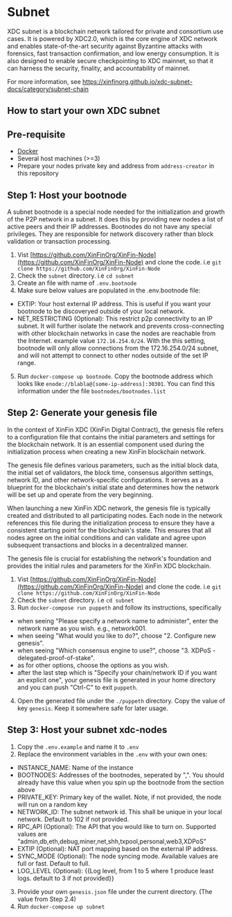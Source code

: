 # Subnet
XDC subnet is a blockchain network tailored for private and consortium use cases. It is powered by XDC2.0, which is the core engine of XDC network and enables state-of-the-art security against Byzantine attacks with forensics, fast transaction confirmation, and low energy consumption. It is also designed to enable secure checkpointing to XDC mainnet, so that it can harness the security, finality, and accountability of mainnet.

For more information, see https://xinfinorg.github.io/xdc-subnet-docs/category/subnet-chain

## How to start your own XDC subnet

## Pre-requisite
- [Docker](https://docs.docker.com/get-docker/)
- Several host machines (>=3)
- Prepare your nodes private key and address from `address-creator` in this repository

## Step 1: Host your bootnode
A subnet bootnode is a special node needed for the initialization and growth of the P2P network in a subnet. It does this by providing new nodes a list of active peers and their IP addresses. Bootnodes do not have any special privileges. They are responsible for network discovery rather than block validation or transaction processing.

1. Vist [https://github.com/XinFinOrg/XinFin-Node](https://github.com/XinFinOrg/XinFin-Node) and clone the code. i.e `git clone https://github.com/XinFinOrg/XinFin-Node`
2. Check the `subnet` directory. i.e `cd subnet`
3. Create an file with name of `.env.bootnode`
4. Make sure below values are populated in the .env.bootnode file:
  - EXTIP: Your host external IP address. This is useful if you want your bootnode to be discoveryed outside of your local network.
  - NET_RESTRICTING (Optional): This restrict p2p connectivity to an IP subnet. It will further isolate the network and prevents cross-connecting with other blockchain networks in case the nodes are reachable from the Internet. example value `172.16.254.0/24`. With the this setting, bootnode will only allow connections from the 172.16.254.0/24 subnet, and will not attempt to connect to other nodes outside of the set IP range.
5. Run `docker-compose up bootnode`. Copy the bootnode address which looks like `enode://blabla@[some-ip-address]:30301`. You can find this information under the file `bootnodes/bootnodes.list`

## Step 2: Generate your genesis file
In the context of XinFin XDC (XinFin Digital Contract), the genesis file refers to a configuration file that contains the initial parameters and settings for the blockchain network. It is an essential component used during the initialization process when creating a new XinFin blockchain network.

The genesis file defines various parameters, such as the initial block data, the initial set of validators, the block time, consensus algorithm settings, network ID, and other network-specific configurations. It serves as a blueprint for the blockchain's initial state and determines how the network will be set up and operate from the very beginning.

When launching a new XinFin XDC network, the genesis file is typically created and distributed to all participating nodes. Each node in the network references this file during the initialization process to ensure they have a consistent starting point for the blockchain's state. This ensures that all nodes agree on the initial conditions and can validate and agree upon subsequent transactions and blocks in a decentralized manner.

The genesis file is crucial for establishing the network's foundation and provides the initial rules and parameters for the XinFin XDC blockchain.

1. Vist [https://github.com/XinFinOrg/XinFin-Node](https://github.com/XinFinOrg/XinFin-Node) and clone the code. i.e `git clone https://github.com/XinFinOrg/XinFin-Node`
2. Check the `subnet` directory. i.e `cd subnet`
3. Run `docker-compose run puppeth` and follow its instructions, specifically
  - when seeing "Please specify a network name to administer", enter the network name as you wish. e.g., network001.
  - when seeing "What would you like to do?", choose "2. Configure new genesis".
  - when seeing "Which consensus engine to use?", choose "3. XDPoS - delegated-proof-of-stake".
  - as for other options, choose the options as you wish.
  - after the last step which is "Specify your chain/network ID if you want an explicit one", your genesis file is generated in your home directory and you can push "Ctrl-C" to exit `puppeth`.
4. Open the generated file under the `./puppeth` directory. Copy the value of key `genesis`. Keep it somewhere safe for later usage.

## Step 3: Host your subnet xdc-nodes
1. Copy the `.env.example` and name it to `.env`
2. Replace the environment variables in the `.env` with your own ones:
  - INSTANCE_NAME: Name of the instance
  - BOOTNODES: Addresses of the bootnodes, seperated by ",". You should already have this value when you spin up the bootnode from the section above
  - PRIVATE_KEY: Primary key of the wallet. Note, if not provided, the node will run on a random key
  - NETWORK_ID: The subnet network id. This shall be unique in your local network. Default to 102 if not provided.
  - RPC_API (Optional): The API that you would like to turn on. Supported values are "admin,db,eth,debug,miner,net,shh,txpool,personal,web3,XDPoS"
  - EXTIP (Optional): NAT port mapping based on the external IP address.
  - SYNC_MODE (Optional): The node syncing mode. Available values are full or fast. Default to full.
  - LOG_LEVEL (Optional): {{Log level, from 1 to 5 where 1 produce least logs. default to 3 if not provided}}
3. Provide your own `genesis.json` file under the current directory. (The value from Step 2.4)
4. Run `docker-compose up subnet`
